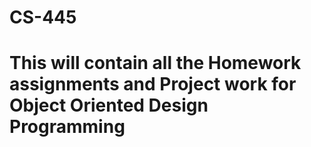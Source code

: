 # CS-445
# This will contain all the Homework assignments and Project work for Object Oriented Design Programming
